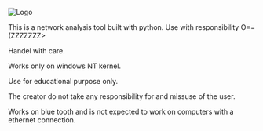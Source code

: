 


![Logo](https://user-images.githubusercontent.com/88374603/182427162-191786cc-de1a-46ed-9ca2-2635abe4b918.JPG)

This is a network analysis tool built with python. 
Use with responsibility O==(ZZZZZZZ>    

Handel with care.

Works only on windows NT kernel.

Use for educational purpose only.

The creator do not take any responsibility for and missuse of the user.

Works on blue tooth and is not expected to work on computers with a ethernet connection.

